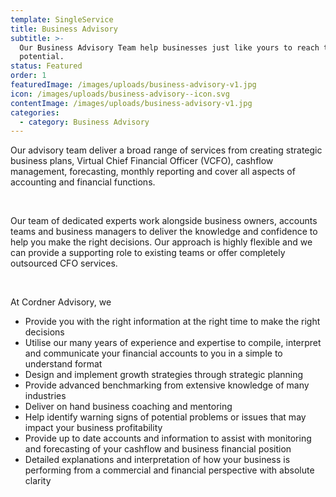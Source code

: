 ```yaml
---
template: SingleService
title: Business Advisory
subtitle: >-
  Our Business Advisory Team help businesses just like yours to reach their full
  potential.
status: Featured
order: 1
featuredImage: /images/uploads/business-advisory-v1.jpg
icon: /images/uploads/business-advisory--icon.svg
contentImage: /images/uploads/business-advisory-v1.jpg
categories:
  - category: Business Advisory
---
```

Our advisory team deliver a broad range of services from creating strategic business plans, Virtual Chief Financial Officer (VCFO), cashflow management, forecasting, monthly reporting and cover all aspects of accounting and financial functions.

<br /> 

Our team of dedicated experts work alongside business owners, accounts teams and business managers to deliver the knowledge and confidence to help you make the right decisions. Our approach is highly flexible and we can provide a supporting role to existing teams or offer completely outsourced CFO services.

<br /> 

At Cordner Advisory, we

* Provide you with the right information at the right time to make the right decisions
* Utilise our many years of experience and expertise to compile, interpret and communicate your financial accounts to you in a simple to understand format
* Design and implement growth strategies through strategic planning
* Provide advanced benchmarking from extensive knowledge of many industries
* Deliver on hand business coaching and mentoring
* ​Help identify warning signs of potential problems or issues that may impact your business profitability
* Provide up to date accounts and information to assist with monitoring and forecasting of your cashflow and business financial position
* Detailed explanations and interpretation of how your business is performing from a commercial and financial perspective with absolute clarity
